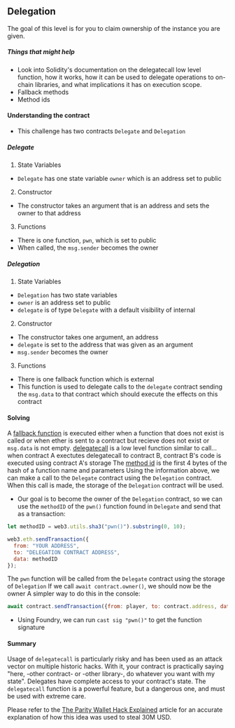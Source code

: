 ## Delegation
The goal of this level is for you to claim ownership of the instance you are given.

##### Things that might help
- Look into Solidity's documentation on the delegatecall low level function, how it works, how it can be used to delegate operations to on-chain libraries, and what implications it has on execution scope.
- Fallback methods
- Method ids

#### Understanding the contract
- This challenge has two contracts ``Delegate`` and ``Delegation``
##### Delegate
1. State Variables
- ``Delegate`` has one state variable ``owner`` which is an address set to public
2. Constructor
- The constructor takes an argument that is an address and sets the owner to that address
3. Functions
- There is one function, ``pwn``, which is set to public
- When called, the ``msg.sender`` becomes the owner

##### Delegation
1. State Variables
- ``Delegation`` has two state variables
- ``owner`` is an address set to public
- ``delegate`` is of type ``Delegate`` with a default visibility of internal
2. Constructor
- The constructor takes one argument, an address
- ``delegate`` is set to the address that was given as an argument
- ``msg.sender`` becomes the owner
3. Functions
- There is one fallback function which is external
- This function is used to delegate calls to the ``delegate`` contract sending the ``msg.data`` to that contract which should execute the effects on this contract

#### Solving
A [fallback function](https://solidity-by-example.org/fallback/) is executed either when a function that does not exist is called or when ether is sent to a contract but recieve does not exist or ``msg.data`` is not empty.
[delegatecall](https://solidity-by-example.org/delegatecall/) is a low level function similar to call... when contract A exectutes delegatecall to contract B, contract B's code is executed using contract A's storage
The [method id](https://ethereum.stackexchange.com/questions/118336/how-to-get-methodid-of-a-function-in-a-smart-contract) is the first 4 bytes of the hash of a function name and parameters
Using the information above, we can make a call to the ``Delegate`` contract using the ``Delegation`` contract.
When this call is made, the storage of the ``Delegation`` contract will be used.    
- Our goal is to become the owner of the ``Delegation`` contract, so we can use the ``methodID`` of the ``pwn()`` function found in ``Delegate`` and send that as a transaction:
```js
let methodID = web3.utils.sha3("pwn()").substring(0, 10);

web3.eth.sendTransaction({
  from: "YOUR ADDRESS",
  to: "DELEGATION CONTRACT ADDRESS",
  data: methodID
});
```
The ``pwn`` function will be called from the ``Delegate`` contract using the storage of ``Delegation``
If we call ``await contract.owner()``, we should now be the owner
A simpler way to do this in the console:
```js
await contract.sendTransaction({from: player, to: contract.address, data: "0xdd365b8b"})
```
- Using Foundry, we can run `cast sig "pwn()"` to get the function signature 

#### Summary
Usage of `delegatecall` is particularly risky and has been used as an attack vector on multiple historic hacks. With it, your contract is practically saying "here, -other contract- or -other library-, do whatever you want with my state". Delegates have complete access to your contract's state. The `delegatecall` function is a powerful feature, but a dangerous one, and must be used with extreme care.

Please refer to the [The Parity Wallet Hack Explained](https://blog.openzeppelin.com/on-the-parity-wallet-multisig-hack-405a8c12e8f7) article for an accurate explanation of how this idea was used to steal 30M USD.